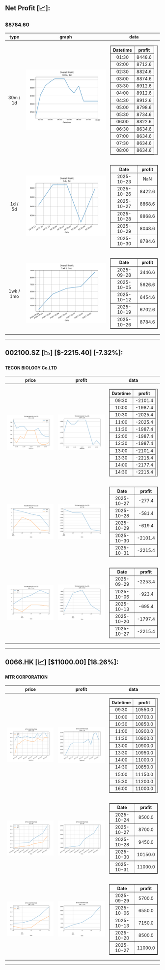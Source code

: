 ## Net Profit [📈]:
### $8784.60
|type|graph|data|
|:---:|:---:|:---:|
|30m / 1d|![net_profit](image/overall_30m-1d.png)|<table border="1" class="dataframe"> <thead> <tr style="text-align: center;"> <th>Datetime</th> <th>profit</th> </tr> </thead> <tbody> <tr> <td>01:30</td> <td>8448.6</td> </tr> <tr> <td>02:00</td> <td>8712.6</td> </tr> <tr> <td>02:30</td> <td>8824.6</td> </tr> <tr> <td>03:00</td> <td>8874.6</td> </tr> <tr> <td>03:30</td> <td>8912.6</td> </tr> <tr> <td>04:00</td> <td>8912.6</td> </tr> <tr> <td>04:30</td> <td>8912.6</td> </tr> <tr> <td>05:00</td> <td>8798.6</td> </tr> <tr> <td>05:30</td> <td>8734.6</td> </tr> <tr> <td>06:00</td> <td>8822.6</td> </tr> <tr> <td>06:30</td> <td>8634.6</td> </tr> <tr> <td>07:00</td> <td>8634.6</td> </tr> <tr> <td>07:30</td> <td>8634.6</td> </tr> <tr> <td>08:00</td> <td>8634.6</td> </tr> </tbody></table>|
|1d / 5d|![net_profit](image/overall_1d-5d.png)|<table border="1" class="dataframe"> <thead> <tr style="text-align: center;"> <th>Date</th> <th>profit</th> </tr> </thead> <tbody> <tr> <td>2025-10-23</td> <td>NaN</td> </tr> <tr> <td>2025-10-26</td> <td>8422.6</td> </tr> <tr> <td>2025-10-27</td> <td>8868.6</td> </tr> <tr> <td>2025-10-28</td> <td>8868.6</td> </tr> <tr> <td>2025-10-29</td> <td>8048.6</td> </tr> <tr> <td>2025-10-30</td> <td>8784.6</td> </tr> </tbody></table>|
|1wk / 1mo|![net_profit](image/overall_1wk-1mo.png)|<table border="1" class="dataframe"> <thead> <tr style="text-align: center;"> <th>Date</th> <th>profit</th> </tr> </thead> <tbody> <tr> <td>2025-09-28</td> <td>3446.6</td> </tr> <tr> <td>2025-10-05</td> <td>5626.6</td> </tr> <tr> <td>2025-10-12</td> <td>6454.6</td> </tr> <tr> <td>2025-10-19</td> <td>6702.6</td> </tr> <tr> <td>2025-10-26</td> <td>8784.6</td> </tr> </tbody></table>|
---
## 002100.SZ [📉] [$-2215.40] [-7.32%]:
#### TECON BIOLOGY Co.LTD
|price|profit|data|
|:---:|:---:|:---:|
|![price](image/002100.SZ_30m-1d_price.png)|![profit](image/002100.SZ_30m-1d_profit.png)|<table border="1" class="dataframe"> <thead> <tr style="text-align: center;"> <th>Datetime</th> <th>profit</th> </tr> </thead> <tbody> <tr> <td>09:30</td> <td>-2101.4</td> </tr> <tr> <td>10:00</td> <td>-1987.4</td> </tr> <tr> <td>10:30</td> <td>-2025.4</td> </tr> <tr> <td>11:00</td> <td>-2025.4</td> </tr> <tr> <td>11:30</td> <td>-1987.4</td> </tr> <tr> <td>12:00</td> <td>-1987.4</td> </tr> <tr> <td>12:30</td> <td>-1987.4</td> </tr> <tr> <td>13:00</td> <td>-2101.4</td> </tr> <tr> <td>13:30</td> <td>-2215.4</td> </tr> <tr> <td>14:00</td> <td>-2177.4</td> </tr> <tr> <td>14:30</td> <td>-2215.4</td> </tr> </tbody></table>|
|![price](image/002100.SZ_1d-5d_price.png)|![profit](image/002100.SZ_1d-5d_profit.png)|<table border="1" class="dataframe"> <thead> <tr style="text-align: center;"> <th>Date</th> <th>profit</th> </tr> </thead> <tbody> <tr> <td>2025-10-27</td> <td>-277.4</td> </tr> <tr> <td>2025-10-28</td> <td>-581.4</td> </tr> <tr> <td>2025-10-29</td> <td>-619.4</td> </tr> <tr> <td>2025-10-30</td> <td>-2101.4</td> </tr> <tr> <td>2025-10-31</td> <td>-2215.4</td> </tr> </tbody></table>|
|![price](image/002100.SZ_1wk-1mo_price.png)|![profit](image/002100.SZ_1wk-1mo_profit.png)|<table border="1" class="dataframe"> <thead> <tr style="text-align: center;"> <th>Date</th> <th>profit</th> </tr> </thead> <tbody> <tr> <td>2025-09-29</td> <td>-2253.4</td> </tr> <tr> <td>2025-10-06</td> <td>-923.4</td> </tr> <tr> <td>2025-10-13</td> <td>-695.4</td> </tr> <tr> <td>2025-10-20</td> <td>-1797.4</td> </tr> <tr> <td>2025-10-27</td> <td>-2215.4</td> </tr> </tbody></table>|
---
## 0066.HK [📈] [$11000.00] [18.26%]:
#### MTR CORPORATION
|price|profit|data|
|:---:|:---:|:---:|
|![price](image/0066.HK_30m-1d_price.png)|![profit](image/0066.HK_30m-1d_profit.png)|<table border="1" class="dataframe"> <thead> <tr style="text-align: center;"> <th>Datetime</th> <th>profit</th> </tr> </thead> <tbody> <tr> <td>09:30</td> <td>10550.0</td> </tr> <tr> <td>10:00</td> <td>10700.0</td> </tr> <tr> <td>10:30</td> <td>10850.0</td> </tr> <tr> <td>11:00</td> <td>10900.0</td> </tr> <tr> <td>11:30</td> <td>10900.0</td> </tr> <tr> <td>13:00</td> <td>10900.0</td> </tr> <tr> <td>13:30</td> <td>10950.0</td> </tr> <tr> <td>14:00</td> <td>11000.0</td> </tr> <tr> <td>14:30</td> <td>10850.0</td> </tr> <tr> <td>15:00</td> <td>11150.0</td> </tr> <tr> <td>15:30</td> <td>11200.0</td> </tr> <tr> <td>16:00</td> <td>11000.0</td> </tr> </tbody></table>|
|![price](image/0066.HK_1d-5d_price.png)|![profit](image/0066.HK_1d-5d_profit.png)|<table border="1" class="dataframe"> <thead> <tr style="text-align: center;"> <th>Date</th> <th>profit</th> </tr> </thead> <tbody> <tr> <td>2025-10-24</td> <td>8500.0</td> </tr> <tr> <td>2025-10-27</td> <td>8700.0</td> </tr> <tr> <td>2025-10-28</td> <td>9450.0</td> </tr> <tr> <td>2025-10-30</td> <td>10150.0</td> </tr> <tr> <td>2025-10-31</td> <td>11000.0</td> </tr> </tbody></table>|
|![price](image/0066.HK_1wk-1mo_price.png)|![profit](image/0066.HK_1wk-1mo_profit.png)|<table border="1" class="dataframe"> <thead> <tr style="text-align: center;"> <th>Date</th> <th>profit</th> </tr> </thead> <tbody> <tr> <td>2025-09-29</td> <td>5700.0</td> </tr> <tr> <td>2025-10-06</td> <td>6550.0</td> </tr> <tr> <td>2025-10-13</td> <td>7150.0</td> </tr> <tr> <td>2025-10-20</td> <td>8500.0</td> </tr> <tr> <td>2025-10-27</td> <td>11000.0</td> </tr> </tbody></table>|
---
